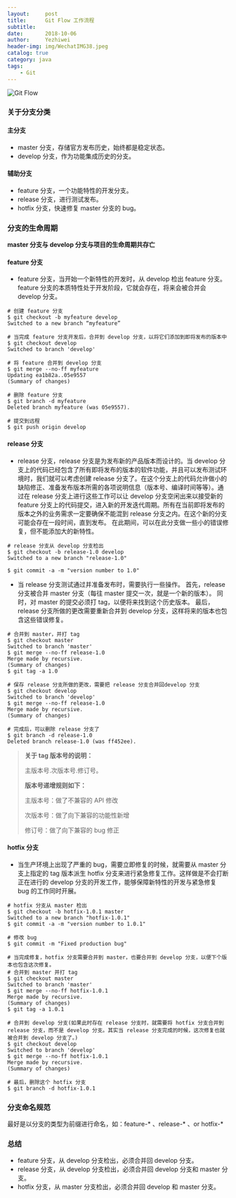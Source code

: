 ```yaml
---
layout:     post
title:      Git Flow 工作流程
subtitle:   
date:       2018-10-06
author:     Yezhiwei
header-img: img/WechatIMG38.jpeg
catalog: true
category: java
tags:
    - Git
---
```


![Git Flow](https://ws3.sinaimg.cn/large/006tNbRwly1fvxp0xqeymj30vy16cwhl.jpg)

### 关于分支分类

#### 主分支

* master 分支，存储官方发布历史，始终都是稳定状态。
* develop 分支，作为功能集成历史的分支。

#### 辅助分支

* feature 分支，一个功能特性的开发分支。
* release 分支，进行测试发布。
* hotfix 分支，快速修复 master 分支的 bug。

### 分支的生命周期

**master 分支与 develop 分支与项目的生命周期共存亡**

#### feature 分支

* feature 分支，当开始一个新特性的开发时，从 develop 检出 feature 分支。feature 分支的本质特性处于开发阶段，它就会存在，将来会被合并会 develop 分支。

```
# 创建 feature 分支
$ git checkout -b myfeature develop
Switched to a new branch “myfeature”

# 当完成 feature 分支开发后，合并到 develop 分支，以将它们添加到即将发布的版本中
$ git checkout develop
Switched to branch 'develop'

# 将 feature 合并到 develop 分支
$ git merge --no-ff myfeature
Updating ea1b82a..05e9557
(Summary of changes)

# 删除 feature 分支
$ git branch -d myfeature
Deleted branch myfeature (was 05e9557).

# 提交到远程
$ git push origin develop
```

#### release 分支

* release 分支，release 分支是为发布新的产品版本而设计的。当 develop 分支上的代码已经包含了所有即将发布的版本的软件功能，并且可以发布测试环境时，我们就可以考虑创建 release 分支了。在这个分支上的代码允许做小的缺陷修正、准备发布版本所需的各项说明信息（版本号、编译时间等等）。通过在 release 分支上进行这些工作可以让 develop 分支空闲出来以接受新的 feature 分支上的代码提交，进入新的开发迭代周期。所有在当前即将发布的版本之外的业务需求一定要确保不能混到 release 分支之内。在这个新的分支可能会存在一段时间，直到发布。 在此期间，可以在此分支做一些小的错误修复，但不能添加大的新特性。

```
# release 分支从 develop 分支检出
$ git checkout -b release-1.0 develop
Switched to a new branch "release-1.0"

$ git commit -a -m "version number to 1.0"
```

* 当 release 分支测试通过并准备发布时，需要执行一些操作。 首先，release 分支被合并 master 分支（每往 master 提交一次，就是一个新的版本）。 同时，对 master 的提交必须打 tag，以便将来找到这个历史版本。 最后，release 分支所做的更改需要重新合并到 develop 分支，这样将来的版本也包含这些错误修复。

```
# 合并到 master，并打 tag
$ git checkout master
Switched to branch 'master'
$ git merge --no-ff release-1.0
Merge made by recursive.
(Summary of changes)
$ git tag -a 1.0

# 保存 release 分支所做的更改，需要把 release 分支合并回develop 分支
$ git checkout develop
Switched to branch 'develop'
$ git merge --no-ff release-1.0
Merge made by recursive.
(Summary of changes)

# 完成后，可以删除 release 分支了
$ git branch -d release-1.0
Deleted branch release-1.0 (was ff452ee).
```

> **关于 tag 版本号的说明：**
> 
> 主版本号.次版本号.修订号。
> 
> **版本号递增规则如下：**
> 
> 主版本号：做了不兼容的 API 修改
> 
> 次版本号：做了向下兼容的功能性新增
> 
> 修订号：做了向下兼容的 bug 修正

#### hotfix 分支

* 当生产环境上出现了严重的 bug，需要立即修复的时候，就需要从 master 分支上指定的 tag 版本派生 hotfix 分支来进行紧急修复工作。这样做是不会打断正在进行的 develop 分支的开发工作，能够保障新特性的开发与紧急修复 bug 的工作同时开展。

```
# hotfix 分支从 master 检出
$ git checkout -b hotfix-1.0.1 master
Switched to a new branch "hotfix-1.0.1"
$ git commit -a -m "version number to 1.0.1"

# 修改 bug 
$ git commit -m "Fixed production bug"

# 当完成修复，hotfix 分支需要合并到 master，也要合并到 develop 分支，以便下个版本也包含这次修复。
# 合并到 master 并打 tag
$ git checkout master
Switched to branch 'master'
$ git merge --no-ff hotfix-1.0.1
Merge made by recursive.
(Summary of changes)
$ git tag -a 1.0.1

# 合并到 develop 分支(如果此时存在 release 分支时，就需要将 hotfix 分支合并到 release 分支，而不是 develop 分支。其实当 release 分支完成的时候，这次修复也就被合并到 develop 分支了。)
$ git checkout develop
Switched to branch 'develop'
$ git merge --no-ff hotfix-1.0.1
Merge made by recursive.
(Summary of changes)

# 最后，删除这个 hotfix 分支
$ git branch -d hotfix-1.0.1
```

### 分支命名规范

最好是以分支的类型为前缀进行命名，如：feature-* 、release-* 、or hotfix-*

### 总结

* feature 分支，从 develop 分支检出，必须合并回 develop 分支。
* release 分支，从 develop 分支检出，必须合并回 develop 分支和 master 分支。
* hotfix 分支，从 master 分支检出，必须合并回 develop 和 master 分支。

